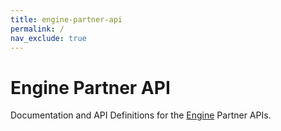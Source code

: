 ```yaml
---
title: engine-partner-api
permalink: /
nav_exclude: true
---
```


<!-- markdownlint-disable-next-line MD025 -->
# Engine Partner API

Documentation and API Definitions for the [Engine](https://engine.com) Partner APIs.
